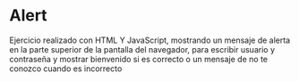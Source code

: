 # Alert
Ejercicio realizado con HTML Y JavaScript, mostrando un mensaje de alerta en la parte superior de la pantalla del navegador, para escribir usuario y contraseña y  mostrar bienvenido si es correcto o un mensaje de no te conozco cuando es incorrecto
